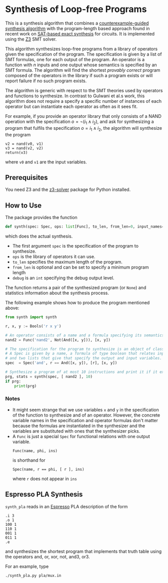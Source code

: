 # Synthesis of Loop-free Programs

This is a synthesis algorithm that combines a [counterexample-guided synthesis algorithm](https://susmitjha.github.io/papers/pldi11.pdf) with the program-length based approach found in recent work on [SAT-based exact synthesis](https://infoscience.epfl.ch/record/271569/files/WH-IEEE-SAT-Based.pdf) for circuits.
It is implemented using the [Z3](https://github.com/Z3Prover/z3) SMT solver.

This algorithm synthesizes loop-free programs from a library of operators given the specification of the program.
The specification is given by a list of SMT formulas, one for each output of the program.
An operator is a function with $n$ inputs and one output whose semantics is specified by an SMT formula.
The algorithm will find the shortest *provably correct* program composed of the operators in the library if such a program exists or will report failure if no such program exists.

The algorithm is generic with respect to the SMT theories used by operators and functions to synthesize.
In contrast to Gulwani et al.s work, this algorithm does not require a specify a specific number of instances of each operator but can instantiate each operator as often as it sees fit.

For example, if you provide an operator library that only consists of a NAND operation with the specification $o=\neg (i_1\land i_2)$, and ask for synthesizing a program that fulfils the specification $o=i_1\land i_2$, the algorithm will synthesize the program
```
v2 = nand(v0, v1)
v3 = nand(v2, v2)
return(v3)
```
where `v0` and `v1` are the input variables.

## Prerequisites

You need Z3 and the [z3-solver](https://pypi.org/project/z3-solver/) package for Python installed.

## How to Use

The package provides the function
```Python
def synth(spec: Spec, ops: list[Func], to_len, from_len=0, input_names=[], debug=False):
```
which does the actual synthesis.

- The first argument `spec` is the specification of the program to synthesize.
- `ops` is the library of operators it can use.
- `to_len` specifies the maximum length of the program.
- `from_len` is optional and can be set to specify a minimum program length
- `debug` is an `int` specifying the debug output level.

The function returns a pair of the synthesized program (or `None`) and statistics information about the synthesis process.

The following example shows how to produce the program mentioned above:
```Python
from synth import synth

r, x, y := Bools('r x y')

# An operator consists of a name and a formula specifying its semantics
nand2 = Func('nand2', Not(And([x, y])), [x, y])

# The specification for the program to synthesize is an object of class Spec
# A Spec is given by a name, a formula of type boolean that relates inputs to outputs
# and two lists that give that specify the output and input variables.
spec  = Spec('and', r == And([x, y]), [r], [x, y])

# Synthesize a program of at most 10 instructions and print it if it exists
prg, stats = synth(spec, [ nand2 ], 10)
if prg:
    print(prg)
```

### Notes

- It might seem strange that we use variables `x` and `y` in the specification
  of the function to synthesize and of an operator. However, the concrete
  variable names in the specification and operator formulas don't matter
  because the formulas are instantiated in the synthesizer and the variables
  are substituted with ones that the synthesizer picks.
- A `Func` is just a special `Spec` for functional relations with one output variable.
  ```
  Func(name, phi, ins)
  ```
  is shorthand for
  ```
  Spec(name, r == phi, [ r ], ins)
  ```
  where `r` does not appear in `ins`

## Espresso PLA Synthesis

`synth_pla` reads in an [Espresso](https://ptolemy.berkeley.edu/projects/embedded/pubs/downloads/espresso/index.htm) PLA description of the form
```
.i 3
.o 1
100 1
110 1
001 1
011 1
.e
```
and synthesizes the shortest program that implements that truth table using the operators and, or, xor, not, and3, or3.

For an example, type
```
./synth_pla.py pla/mux.in
```